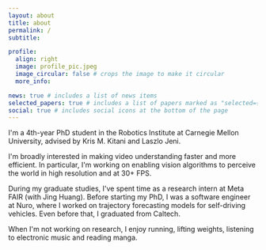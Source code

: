 ```yaml
---
layout: about
title: about
permalink: /
subtitle:

profile:
  align: right
  image: profile_pic.jpeg
  image_circular: false # crops the image to make it circular
  more_info:

news: true # includes a list of news items
selected_papers: true # includes a list of papers marked as "selected={true}"
social: true # includes social icons at the bottom of the page
---
```


I'm a 4th-year PhD student in the Robotics Institute at Carnegie Mellon University, advised by Kris M. Kitani and Laszlo Jeni. 

I'm broadly interested in making video understanding faster and more efficient. In particular, I'm working on enabling vision algorithms to perceive the world in high resolution and at 30+ FPS. 

During my graduate studies, I've spent time as a research intern at Meta FAIR (with Jing Huang).
Before starting my PhD, I was a software engineer at Nuro, where I worked on trajectory forecasting models for self-driving vehicles. Even before that, I graduated from Caltech. 

When I'm not working on research, I enjoy running, lifting weights, listening to electronic music and reading manga.